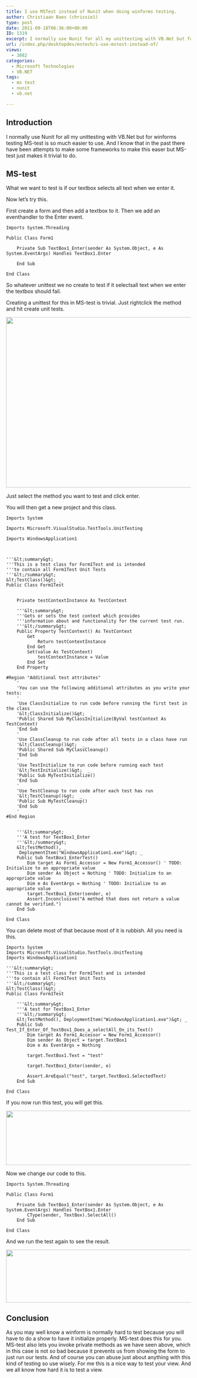 ```yaml
---
title: I use MSTest instead of Nunit when doing winforms testing.
author: Christiaan Baes (chrissie1)
type: post
date: 2011-09-18T06:36:00+00:00
ID: 1319
excerpt: I normally use Nunit for all my unittesting with VB.Net but for winforms testing MS-test is so much easier to use. And I know that in the past there have been attempts to make some frameworks to make this easer but MS-test just makes it trivial to do.
url: /index.php/desktopdev/mstech/i-use-mstest-instead-of/
views:
  - 3082
categories:
  - Microsoft Technologies
  - VB.NET
tags:
  - ms test
  - nunit
  - vb.net

---
```

## Introduction

I normally use Nunit for all my unittesting with VB.Net but for winforms testing MS-test is so much easier to use. And I know that in the past there have been attempts to make some frameworks to make this easer but MS-test just makes it trivial to do.

## MS-test

What we want to test is if our textbox selects all text when we enter it.

Now let&#8217;s try this.

First create a form and then add a textbox to it. Then we add an eventhandler to the Enter event.

```vbnet
Imports System.Threading

Public Class Form1
    
    Private Sub TextBox1_Enter(sender As System.Object, e As System.EventArgs) Handles TextBox1.Enter

    End Sub

End Class
```
So whatever unittest we no create to test if it selectsall text when we enter the textbox should fail.

Creating a unittest for this in MS-test is trivial. Just rightclick the method and hit create unit tests.

<div class="image_block">
  <a href="https://lessthandot.z19.web.core.windows.net/wp-content/uploads/users/chrissie1/mstest/mstest1.png?mtime=1316334059"><img alt="" src="https://lessthandot.z19.web.core.windows.net/wp-content/uploads/users/chrissie1/mstest/mstest1.png?mtime=1316334059" width="585" height="464" /></a>
</div>

Just select the method you want to test and click enter.

You will then get a new project and this class.

```vbnet
Imports System

Imports Microsoft.VisualStudio.TestTools.UnitTesting

Imports WindowsApplication1



'''&lt;summary&gt;
'''This is a test class for Form1Test and is intended
'''to contain all Form1Test Unit Tests
'''&lt;/summary&gt;
&lt;TestClass()&gt; _
Public Class Form1Test


    Private testContextInstance As TestContext

    '''&lt;summary&gt;
    '''Gets or sets the test context which provides
    '''information about and functionality for the current test run.
    '''&lt;/summary&gt;
    Public Property TestContext() As TestContext
        Get
            Return testContextInstance
        End Get
        Set(value As TestContext)
            testContextInstance = Value
        End Set
    End Property

#Region "Additional test attributes"
    '
    'You can use the following additional attributes as you write your tests:
    '
    'Use ClassInitialize to run code before running the first test in the class
    '&lt;ClassInitialize()&gt;  _
    'Public Shared Sub MyClassInitialize(ByVal testContext As TestContext)
    'End Sub
    '
    'Use ClassCleanup to run code after all tests in a class have run
    '&lt;ClassCleanup()&gt;  _
    'Public Shared Sub MyClassCleanup()
    'End Sub
    '
    'Use TestInitialize to run code before running each test
    '&lt;TestInitialize()&gt;  _
    'Public Sub MyTestInitialize()
    'End Sub
    '
    'Use TestCleanup to run code after each test has run
    '&lt;TestCleanup()&gt;  _
    'Public Sub MyTestCleanup()
    'End Sub
    '
#End Region


    '''&lt;summary&gt;
    '''A test for TextBox1_Enter
    '''&lt;/summary&gt;
    &lt;TestMethod(), _
     DeploymentItem("WindowsApplication1.exe")&gt; _
    Public Sub TextBox1_EnterTest()
        Dim target As Form1_Accessor = New Form1_Accessor() ' TODO: Initialize to an appropriate value
        Dim sender As Object = Nothing ' TODO: Initialize to an appropriate value
        Dim e As EventArgs = Nothing ' TODO: Initialize to an appropriate value
        target.TextBox1_Enter(sender, e)
        Assert.Inconclusive("A method that does not return a value cannot be verified.")
    End Sub

End Class
```
You can delete most of that because most of it is rubbish. All you need is this.

```vbnet
Imports System
Imports Microsoft.VisualStudio.TestTools.UnitTesting
Imports WindowsApplication1

'''&lt;summary&gt;
'''This is a test class for Form1Test and is intended
'''to contain all Form1Test Unit Tests
'''&lt;/summary&gt;
&lt;TestClass()&gt; _
Public Class Form1Test

    '''&lt;summary&gt;
    '''A test for TextBox1_Enter
    '''&lt;/summary&gt;
    &lt;TestMethod(), DeploymentItem("WindowsApplication1.exe")&gt; _
    Public Sub Test_If_Enter_Of_TextBox1_Does_a_selectAll_On_its_Text()
        Dim target As Form1_Accessor = New Form1_Accessor()
        Dim sender As Object = target.TextBox1
        Dim e As EventArgs = Nothing

        target.TextBox1.Text = "test"

        target.TextBox1_Enter(sender, e)

        Assert.AreEqual("test", target.TextBox1.SelectedText)
    End Sub

End Class
```
If you now run this test, you will get this.

<div class="image_block">
  <a href="https://lessthandot.z19.web.core.windows.net/wp-content/uploads/users/chrissie1/mstest/mstest2.png?mtime=1316334400"><img alt="" src="https://lessthandot.z19.web.core.windows.net/wp-content/uploads/users/chrissie1/mstest/mstest2.png?mtime=1316334400" width="566" height="148" /></a>
</div>

Now we change our code to this.

```
Imports System.Threading

Public Class Form1
    
    Private Sub TextBox1_Enter(sender As System.Object, e As System.EventArgs) Handles TextBox1.Enter
        CType(sender, TextBox).SelectAll()
    End Sub

End Class
```
And we run the test again to see the result.

<div class="image_block">
  <a href="https://lessthandot.z19.web.core.windows.net/wp-content/uploads/users/chrissie1/mstest/mstest3.png?mtime=1316334574"><img alt="" src="https://lessthandot.z19.web.core.windows.net/wp-content/uploads/users/chrissie1/mstest/mstest3.png?mtime=1316334574" width="539" height="144" /></a>
</div>

## Conclusion

As you may well know a winform is normally hard to test because you will have to do a show to have it initialize properly. MS-test does this for you. MS-test also lets you invoke private methods as we have seen above, which in this case is not so bad because it prevents us from showing the form to just run our tests. And of course you can abuse just about anything with this kind of testing so use wisely. For me this is a nice way to test your view. And we all know how hard it is to test a view.